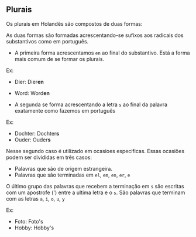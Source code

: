 Plurais
--

Os plurais em Holandês são compostos de duas formas:

As duas formas são formadas acrescentando-se sufixos aos radicais dos substantivos como em português.

- A primeira forma acrescentamos `en` ao final do substantivo. Está  a forma mais comum de se formar os plurais.

Ex:
 - Dier: Dier**en**
 - Word: Word**en**
 
 
 - A segunda se forma acrescentando a letra `s` ao final da palavra exatamente como fazemos em português
 
 Ex:
 - Dochter: Dochter**s**
 - Ouder: Ouder**s**
 
 Nesse segundo caso é utilizado em ocasioes especificas. Essas ocasiões podem ser divididas em três casos:
 
 - Palavras que são de origem estrangeira.
 - Palavras que são terminadas em `el`, `em`, `en`, `er`, `e`
  
  O último grupo das palavras que recebem a terminação em `s` são escritas com um apostrofe (') entre a ultima letra e o `s`. 
  São palavras que terminam com as letras `a`, `i`, `o`, `u`, `y`
  
  Ex: 
  - Foto: Foto's
  - Hobby: Hobby's
